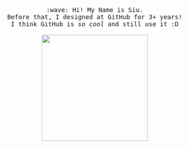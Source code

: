 <p align="center">
  <samp>
    :wave: Hi! My Name is Siu.
    <br>Before that, I designed at GitHub for 3+ years!
      <br>I think GitHub is <em>so cool</em> and still use it :D<br><br>
    <img src="https://dogdigital.cn/pkq.gif" width="240px" align="center">
  </samp>
</p>
